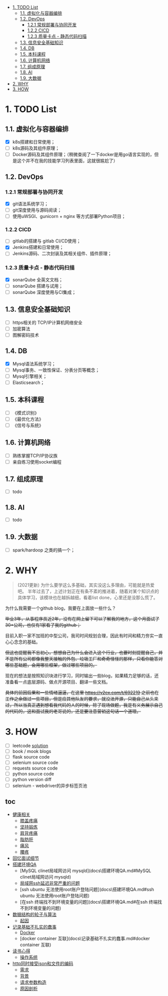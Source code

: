 - [1. TODO List](#1-todo-list)
  - [1.1. 虚拟化与容器编排](docs/健康相关.md#膝盖疼痛)
  - [1.2. DevOps](#12-devops)
    - [1.2.1 常规部署与协同开发](#121-常规部署与协同开发)
    - [1.2.2 CICD](#122-cicd)
    - [1.2.3 质量卡点 - 静态代码扫描](#123-质量卡点---静态代码扫描)
  - [1.3. 信息安全基础知识](#13-信息安全基础知识)
  - [1.4. DB](#14-db)
  - [1.5. 本科课程](#15-本科课程)
  - [1.6. 计算机网络](#16-计算机网络)
  - [1.7. 组成原理](#17-组成原理)
  - [1.8. AI](#18-ai)
  - [1.9. 大数据](#19-大数据)
- [2. WHY](#2-why)
- [3. HOW](#3-how)

# 1. TODO List
## 1.1. 虚拟化与容器编排
- [x] k8s搭建和日常使用；
- [ ] k8s源码及其组件原理；
- [ ] Docker源码及其组件原理；（稍微查阅了一下docker是用go语言实现的，但是这个并不在我的技能学习列表里面，这就很尴尬了）

## 1.2. DevOps
### 1.2.1 常规部署与协同开发
- [x] git语法系统学习；
- [ ] git深度使用与源码阅读；
- [ ] 使用uWSGI、gunicorn + nginx 等方式部署Python项目；
### 1.2.2 CICD
- [ ] gitlab的搭建与 gitlab CI/CD使用；
- [x] Jenkins搭建和日常使用；
- [ ] Jenkins源码、二次封装及其相关组件、插件原理；
### 1.2.3 质量卡点 - 静态代码扫描
- [x] sonarQube 全英文文档；
- [ ] sonarQube 搭建与试用；
- [ ] sonarQube 深度使用与CI集成；
## 1.3. 信息安全基础知识
- [ ] https相关的 TCP/IP计算机网络安全
- [ ] 加密算法
- [ ] 图解密码技术
## 1.4. DB
- [x] Mysql语法系统学习；
- [ ] Mysql事务、一致性保证、分表分页等概念；
- [ ] Mysql引擎相关；
- [ ] Elasticsearch；
## 1.5. 本科课程
- [ ] 《模式识别》
- [ ] 《最优化方法》
- [ ] 《信号与系统》

## 1.6. 计算机网络
- [ ] 熟练掌握TCP/IP协议族
- [ ] 亲自练习使用socket编程

## 1.7. 组成原理
- [ ] todo
## 1.8. AI
- [ ] todo

## 1.9. 大数据
- [ ] spark/hardoop 之类的搞一个；
# 2. WHY
> (2021更新) 为什么要学这么多基础，其实没这么多理由，可能就是热爱吧。
    半年过去了，上述计划正在有条不紊的推进着，随着对某个知识点的具体学习，该模块也在越拆越细，看着list done，心里还是没那么慌了。



为什么我需要一个github blog，我要在上面放一些什么？

~~毕业3年，从事程序员近2年，没有在网上留下可以了解我的地方，这个月面试了30+公司，也仅有1家看了我的github；~~

目前入职一家不加班的中型公司，我司时间规划合理，因此有时间和精力夯实一直心心念念的基础。

~~但这也提醒我不忘初心，想想自己为什么会进入这个行业，也要时刻提醒自己，并不是所有公司都像我整天接触的外包、垃圾工厂和奇奇怪怪的那样，只看你能答对哪些基础题，会用哪些框架，做过哪些项目的。~~

现在的想法是按照知识块进行学习，同时输出一些blog，如果精力足够的话，还准备看一点底层源码、做点开源项目、翻译一些文档。

~~具体的前因后果和一些情绪逼逼，在这里  <https://v2ex.com/t/692219>  之前也在工作之余做过一些项目，但是应其他队友的要求，就没法开源，只能自己从头来过，所以当真正遇到想看我代码的人的时候，除了现场做题，我是有义务展示自己的代码的，这和面试我的老哥说的，还是要注意营销这句话一个道理。~~

# 3. HOW
- [ ] leetcode [solution](docs/数据结构的轮子与算法.md)
- [ ] book / mook blogs 
- [ ] flask source code
- [ ] selenium source code
- [ ] requests source code
- [ ] python source code
- [ ] python version diff
- [ ] selenium - webdriver的异步标签页池

toc
---

- [健康相关](docs\健康相关.md)
  - [膝盖疼痛](docs\健康相关.md#膝盖疼痛)
  - [坚持锻炼](docs\健康相关.md#坚持锻炼)
  - [肩背疼痛](docs\健康相关.md#肩背疼痛)
  - [脂肪肝](docs\健康相关.md#脂肪肝)
  - [痛风](docs\健康相关.md#痛风)
  - [腰疼](docs\健康相关.md#腰疼)
- [回忆面试细节](docs\回忆面试细节.md)
- [搭建环境QA](docs\搭建环境QA.md)
  - [MySQL clinet局域网访问 mysqld](docs\搭建环境QA.md#MySQL clinet局域网访问 mysqld)
  - [局域网ssh延迟非常严重的问题](docs\搭建环境QA.md#局域网ssh延迟非常严重的问题)
  - [ssh ubuntu 无法使用root账户登陆问题](docs\搭建环境QA.md#ssh ubuntu 无法使用root账户登陆问题)
  - [在ssh 终端找不到环境变量的问题](docs\搭建环境QA.md#在ssh 终端找不到环境变量的问题)
- [数据结构的轮子与算法](docs\数据结构的轮子与算法.md)
  - [起因](docs\数据结构的轮子与算法.md#起因)
- [记录基础不扎实的蠢事](docs\记录基础不扎实的蠢事.md)
  - [Docker](docs\记录基础不扎实的蠢事.md#Docker)
  - [docker container 互联](docs\记录基础不扎实的蠢事.md#docker container 互联)
- [读书心得](docs\读书心得.md)
  - [操作系统](docs\读书心得.md#操作系统)
- [http同时接受json和文件的编码](docs\http\http同时接受json和文件的编码.md)
    - [需求](docs\http\http同时接受json和文件的编码.md#需求)
    - [背景](docs\http\http同时接受json和文件的编码.md#背景)
    - [请求参数构造](docs\http\http同时接受json和文件的编码.md#请求参数构造)
    - [原因剖析](docs\http\http同时接受json和文件的编码.md#原因剖析)